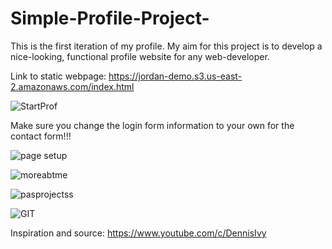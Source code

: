 # Simple-Profile-Project-
This is the first iteration of my profile. My aim for this project is to develop a nice-looking, functional profile website for any web-developer. 

Link to static webpage: https://jordan-demo.s3.us-east-2.amazonaws.com/index.html


![StartProf](https://user-images.githubusercontent.com/94417507/145700634-0df7997e-2e62-43a2-a84c-62eb33f2ab43.jpg)

Make sure you change the login form information to your own for the contact form!!!


![page setup](https://user-images.githubusercontent.com/94417507/145700832-71f9c3fd-e55a-4c40-8e65-59076249e881.jpg)

![moreabtme](https://user-images.githubusercontent.com/94417507/145700855-1b227bab-1b78-4e06-ad7b-332fb22ac395.jpg)

![pasprojectss](https://user-images.githubusercontent.com/94417507/145700899-34e5aa95-0a2b-4371-bae5-f07fe30a8695.jpg)

![GIT](https://user-images.githubusercontent.com/94417507/145700913-5cbef5e5-70bd-44d5-917a-9b884e06dff7.jpg)

Inspiration and source: https://www.youtube.com/c/DennisIvy



